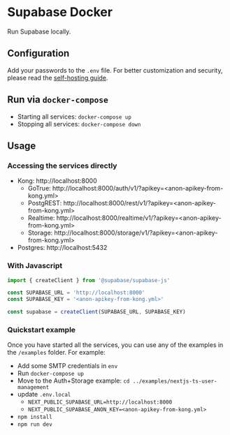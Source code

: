 # Supabase Docker

Run Supabase locally.
## Configuration

Add your passwords to the `.env` file.
For better customization and security, please read the [self-hosting guide](https://supabase.io/docs/guides/self-hosting#running-supabase).

## Run via `docker-compose`

- Starting all services: `docker-compose up`
- Stopping all services: `docker-compose down`

## Usage

### Accessing the services directly

- Kong: http://localhost:8000
  - GoTrue: http://localhost:8000/auth/v1/?apikey=<anon-apikey-from-kong.yml>
  - PostgREST: http://localhost:8000/rest/v1/?apikey=<anon-apikey-from-kong.yml>
  - Realtime: http://localhost:8000/realtime/v1/?apikey=<anon-apikey-from-kong.yml>
  - Storage: http://localhost:8000/storage/v1/?apikey=<anon-apikey-from-kong.yml>
- Postgres: http://localhost:5432


### With Javascript

```js
import { createClient } from '@supabase/supabase-js'

const SUPABASE_URL = 'http://localhost:8000'
const SUPABASE_KEY = '<anon-apikey-from-kong.yml>'

const supabase = createClient(SUPABASE_URL, SUPABASE_KEY)
```

### Quickstart example

Once you have started all the services, you can use any of the examples in the `/examples` folder. For example:

- Add some SMTP credentials in `env`
- Run `docker-compose up` 
- Move to the Auth+Storage example: `cd ../examples/nextjs-ts-user-management`
- update `.env.local` 
  - `NEXT_PUBLIC_SUPABASE_URL=http://localhost:8000`
  - `NEXT_PUBLIC_SUPABASE_ANON_KEY=<anon-apikey-from-kong.yml>`
- `npm install`
- `npm run dev`